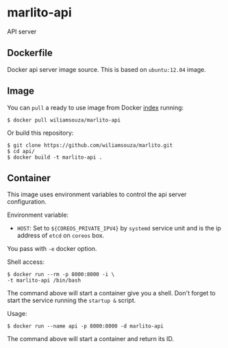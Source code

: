 marlito-api
===========

API server

Dockerfile
-----------

Docker api server image source. This is based on `ubuntu:12.04` image.

Image
-----

You can `pull` a ready to use image from Docker
[index](https://index.docker/u/wiliamsouza/) running:

```
$ docker pull wiliamsouza/marlito-api
```

Or build this repository:

```
$ git clone https://github.com/wiliamsouza/marlito.git
$ cd api/
$ docker build -t marlito-api .
```

Container
---------

This image uses environment variables to control the api server configuration.

Environment variable:

* `HOST`: Set to `${COREOS_PRIVATE_IPV4}` by `systemd` service unit and is the
          ip address of `etcd` on `coreos` box.

You pass with `-e` docker option.

Shell access:

```
$ docker run --rm -p 8000:8000 -i \
-t marlito-api /bin/bash
```

The command above will start a container give you a shell. Don't
forget to start the service running the `startup &` script.

Usage:

```
$ docker run --name api -p 8000:8000 -d marlito-api
```

The command above will start a container and return its ID.
